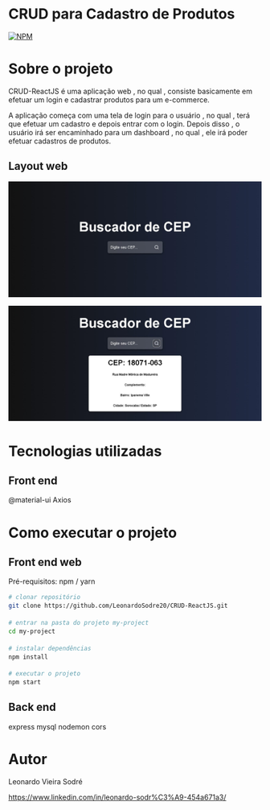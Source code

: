 # CRUD para Cadastro de Produtos
[![NPM](https://img.shields.io/npm/l/react)](https://github.com/neliocursos/exemplo-readme/blob/main/LICENSE) 

# Sobre o projeto

CRUD-ReactJS é uma aplicação web , no qual , consiste basicamente em efetuar um login e cadastrar produtos para um e-commerce.

A aplicação começa com uma tela de login para o usuário , no qual , terá que efetuar um cadastro e depois entrar com o login. Depois disso , o usuário irá ser encaminhado para um dashboard , no qual , ele irá poder efetuar cadastros de produtos.

## Layout web
![Web 1](https://github.com/LeonardoSodre20/Assets/blob/main/Web/WhatsApp%20Image%202022-07-26%20at%2016.40.30.jpeg)

![Web 2](https://github.com/LeonardoSodre20/Assets/blob/main/Web/WhatsApp%20Image%202022-07-26%20at%2016.41.12.jpeg)

# Tecnologias utilizadas

## Front end
@material-ui
Axios

# Como executar o projeto

## Front end web
Pré-requisitos: npm / yarn

```bash
# clonar repositório
git clone https://github.com/LeonardoSodre20/CRUD-ReactJS.git

# entrar na pasta do projeto my-project
cd my-project

# instalar dependências
npm install

# executar o projeto
npm start
```

## Back end

express
mysql
nodemon
cors

# Autor

Leonardo Vieira Sodré

https://www.linkedin.com/in/leonardo-sodr%C3%A9-454a671a3/
